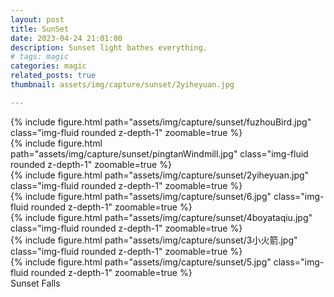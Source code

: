 ```yaml
---
layout: post
title: SunSet 
date: 2023-04-24 21:01:00
description: Sunset light bathes everything.
# tags: magic
categories: magic
related_posts: true 
thumbnail: assets/img/capture/sunset/2yiheyuan.jpg

---
```



<!-- <div class="caption">
    A simple, elegant caption looks good between video rows, after each row, or doesn't have to be there at all.
</div> -->

<!-- It does also support embedding videos from different sources. Here are some examples: -->
<div class="row mt-3">
    <div class="col-sm mt-3 mt-md-0">
        {% include figure.html path="assets/img/capture/sunset/fuzhouBird.jpg" class="img-fluid rounded z-depth-1" zoomable=true %}
    </div>
    <div class="col-sm mt-3 mt-md-0">
        {% include figure.html path="assets/img/capture/sunset/pingtanWindmill.jpg" class="img-fluid rounded z-depth-1" zoomable=true %}
    </div>
</div>
<div class="row mt-3">
    <div class="col-sm mt-3 mt-md-0">
        {% include figure.html path="assets/img/capture/sunset/2yiheyuan.jpg" class="img-fluid rounded z-depth-1" zoomable=true %}
    </div>
</div>
<div class="row mt-3">
    <div class="col-sm mt-3 mt-md-0">
        {% include figure.html path="assets/img/capture/sunset/6.jpg" class="img-fluid rounded z-depth-1" zoomable=true %}
    </div>
    <div class="col-sm mt-3 mt-md-0">
        {% include figure.html path="assets/img/capture/sunset/4boyataqiu.jpg" class="img-fluid rounded z-depth-1" zoomable=true %}
    </div>
    <div class="col-sm mt-3 mt-md-0">
        {% include figure.html path="assets/img/capture/sunset/3小火箭.jpg" class="img-fluid rounded z-depth-1" zoomable=true %}
    </div>
    <div class="col-sm mt-3 mt-md-0">
        {% include figure.html path="assets/img/capture/sunset/5.jpg" class="img-fluid rounded z-depth-1" zoomable=true %}
    </div>
</div>
<div class="caption">
    Sunset Falls
</div>